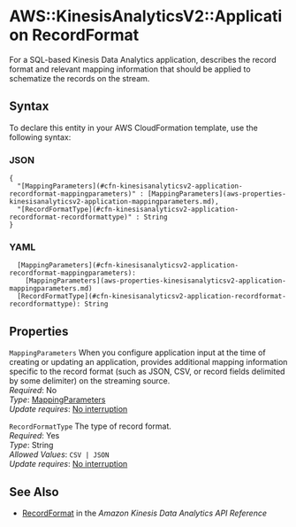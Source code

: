 # AWS::KinesisAnalyticsV2::Application RecordFormat<a name="aws-properties-kinesisanalyticsv2-application-recordformat"></a>

 For a SQL\-based Kinesis Data Analytics application, describes the record format and relevant mapping information that should be applied to schematize the records on the stream\. 

## Syntax<a name="aws-properties-kinesisanalyticsv2-application-recordformat-syntax"></a>

To declare this entity in your AWS CloudFormation template, use the following syntax:

### JSON<a name="aws-properties-kinesisanalyticsv2-application-recordformat-syntax.json"></a>

```
{
  "[MappingParameters](#cfn-kinesisanalyticsv2-application-recordformat-mappingparameters)" : [MappingParameters](aws-properties-kinesisanalyticsv2-application-mappingparameters.md),
  "[RecordFormatType](#cfn-kinesisanalyticsv2-application-recordformat-recordformattype)" : String
}
```

### YAML<a name="aws-properties-kinesisanalyticsv2-application-recordformat-syntax.yaml"></a>

```
  [MappingParameters](#cfn-kinesisanalyticsv2-application-recordformat-mappingparameters): 
    [MappingParameters](aws-properties-kinesisanalyticsv2-application-mappingparameters.md)
  [RecordFormatType](#cfn-kinesisanalyticsv2-application-recordformat-recordformattype): String
```

## Properties<a name="aws-properties-kinesisanalyticsv2-application-recordformat-properties"></a>

`MappingParameters`  <a name="cfn-kinesisanalyticsv2-application-recordformat-mappingparameters"></a>
When you configure application input at the time of creating or updating an application, provides additional mapping information specific to the record format \(such as JSON, CSV, or record fields delimited by some delimiter\) on the streaming source\.  
*Required*: No  
*Type*: [MappingParameters](aws-properties-kinesisanalyticsv2-application-mappingparameters.md)  
*Update requires*: [No interruption](https://docs.aws.amazon.com/AWSCloudFormation/latest/UserGuide/using-cfn-updating-stacks-update-behaviors.html#update-no-interrupt)

`RecordFormatType`  <a name="cfn-kinesisanalyticsv2-application-recordformat-recordformattype"></a>
The type of record format\.  
*Required*: Yes  
*Type*: String  
*Allowed Values*: `CSV | JSON`  
*Update requires*: [No interruption](https://docs.aws.amazon.com/AWSCloudFormation/latest/UserGuide/using-cfn-updating-stacks-update-behaviors.html#update-no-interrupt)

## See Also<a name="aws-properties-kinesisanalyticsv2-application-recordformat--seealso"></a>
+  [RecordFormat](https://docs.aws.amazon.com/kinesisanalytics/latest/apiv2/API_RecordFormat.html) in the *Amazon Kinesis Data Analytics API Reference* 